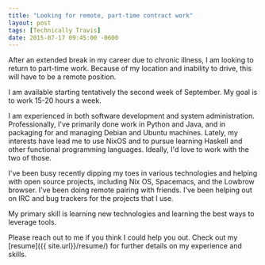 ```yaml
---
title: "Looking for remote, part-time contract work"
layout: post
tags: [Technically Travis]
date: 2015-07-17 09:45:00 -0600
---
```


After an extended break in my career due to chronic illness, I am looking to return to part-time work.  Because of my location and inability to drive, this will have to be a remote position.

I am available starting tentatively the second week of September.  My goal is to work 15-20 hours a week.

I am experienced in both software development and system administration.  Professionally, I've primarily done work in Python and Java, and in packaging for and managing Debian and Ubuntu machines.  Lately, my interests have lead me to use NixOS and to pursue learning Haskell and other functional programming languages.  Ideally, I'd love to work with the two of those.

I've been busy recently dipping my toes in various technologies and helping with open source projects, including Nix OS, Spacemacs, and the Lowbrow browser.  I've been doing remote pairing with friends.  I've been helping out on IRC and bug trackers for the projects that I use.

My primary skill is learning new technologies and learning the best ways to leverage tools.

Please reach out to me if you think I could help you out.  Check out my [resume]({{ site.url}}/resume/) for further details on my experience and skills.
